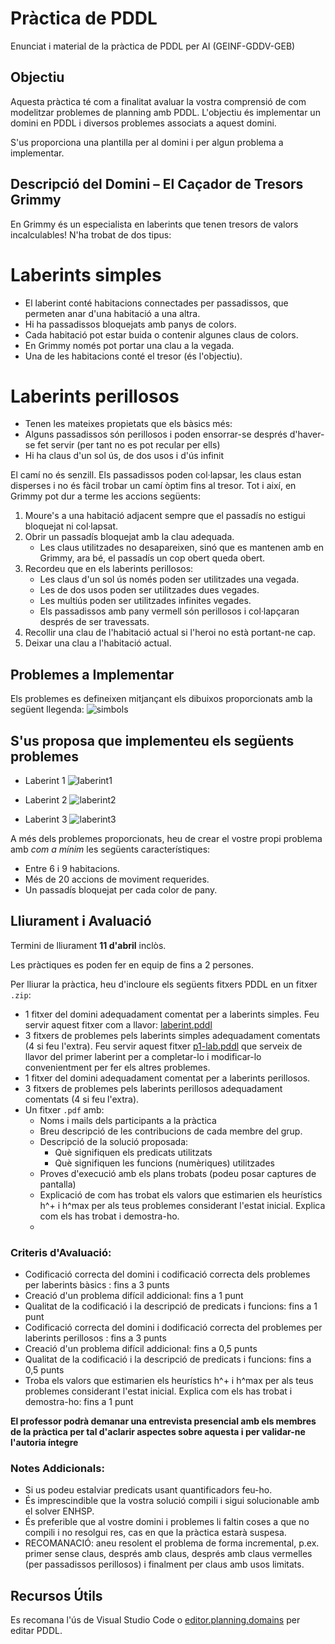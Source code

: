 # Pràctica de PDDL
Enunciat i material de la pràctica de PDDL per AI (GEINF-GDDV-GEB)

## Objectiu
Aquesta pràctica té com a finalitat avaluar la vostra comprensió de com modelitzar problemes de planning amb PDDL. L'objectiu és implementar un domini en PDDL i diversos problemes associats a aquest domini.

S'us proporciona una plantilla per al domini i per algun problema a implementar.

## Descripció del Domini – El Caçador de Tresors Grimmy
En Grimmy és un especialista en laberints que tenen tresors de valors incalculables! N'ha trobat de dos tipus:

# Laberints simples

- El laberint conté habitacions connectades per passadissos, que permeten anar d'una habitació a una altra.
- Hi ha passadissos bloquejats amb panys de colors.
- Cada habitació pot estar buida o contenir algunes claus de colors.
- En Grimmy només pot portar una clau a la vegada.
- Una de les habitacions conté el tresor (és l'objectiu).

# Laberints perillosos
- Tenen les mateixes propietats que els bàsics més:
- Alguns passadissos són perillosos i poden ensorrar-se després d'haver-se fet servir (per tant no es pot recular per ells)
- Hi ha claus d'un sol ús, de dos usos i d'ús infinit



El camí no és senzill. Els passadissos poden col·lapsar, les claus estan disperses i no és fàcil trobar un camí òptim fins al tresor. Tot i així, en Grimmy pot dur a terme les accions següents:

1. Moure's a una habitació adjacent sempre que el passadís no estigui bloquejat ni col·lapsat. 
2. Obrir un passadís bloquejat amb la clau adequada.
   - Les claus utilitzades no desapareixen, sinó que es mantenen amb en Grimmy, ara bé, el passadís un cop obert queda obert.
4. Recordeu que en els laberints perillosos:
   - Les claus d'un sol ús només poden ser utilitzades una vegada.
   - Les de dos usos poden ser utilitzades dues vegades.
   - Les  multiús poden ser utilitzades infinites vegades.
   - Els passadissos amb pany vermell són perillosos i col·lapçaran després de ser travessats. 
5. Recollir una clau de l'habitació actual si l'heroi no està portant-ne cap.
6. Deixar una clau a l'habitació actual.


## Problemes a Implementar
Els problemes es defineixen mitjançant els dibuixos proporcionats amb la següent llegenda:
![simbols](simbols.jpg)


## S'us proposa que implementeu els següents problemes

- Laberint 1
![laberint1](laberint1.jpg)  

- Laberint 2
![laberint2](laberint2.jpg)  

- Laberint 3
![laberint3](laberint3.jpg)  

A més dels problemes proporcionats, heu de crear el vostre propi problema amb *com a mínim* les següents característiques:

- Entre 6 i 9 habitacions.
- Més de 20 accions de moviment requerides.
- Un passadís bloquejat per cada color de pany.

## Lliurament i Avaluació

Termini de lliurament **11 d'abril** inclòs.

Les pràctiques es poden fer en equip de fins a 2 persones.

Per lliurar la pràctica, heu d'incloure els següents fitxers PDDL  en un fitxer `.zip`:

- 1 fitxer del domini adequadament comentat per a laberints simples. Feu servir aquest fitxer com a llavor: [laberint.pddl](laberint.pddl)
- 3 fitxers de problemes pels laberints simples adequadament comentats (4 si feu l'extra). Feu servir aquest fitxer  [p1-lab.pddl](p1-lab.pddl) que serveix de llavor del primer laberint per a completar-lo i modificar-lo convenientment per fer els altres problemes.
- 1 fitxer del domini adequadament comentat per a laberints perillosos. 
- 3 fitxers de problemes pels laberints perillosos adequadament comentats (4 si feu l'extra). 
- Un fitxer `.pdf` amb:
  - Noms i mails dels participants a la pràctica
  - Breu descripció de les contribucions de cada membre del grup.
  - Descripció de la solució proposada:
      - Què signifiquen els predicats utilitzats
      - Què signifiquen les funcions (numèriques) utilitzades
  - Proves d'execució amb els plans trobats (podeu posar captures de pantalla)
  - Explicació de com has trobat els valors que estimarien els heurístics h^+ i h^max per als teus problemes considerant l'estat inicial. Explica com els has trobat i demostra-ho.
  - 
### Criteris d'Avaluació:

- Codificació correcta del domini i codificació correcta dels problemes per laberints bàsics : fins a 3 punts
- Creació d'un problema difícil addicional: fins a 1 punt
- Qualitat de la codificació i la descripció de predicats i funcions: fins a 1 punt
- Codificació correcta del domini i dodificació correcta del problemes per laberints perillosos : fins a 3 punts
- Creació d'un problema difícil addicional: fins a 0,5 punts
- Qualitat de la codificació i la descripció de predicats i funcions: fins a 0,5 punts
- Troba els valors que estimarien els heurístics h^+ i h^max per als teus problemes considerant l'estat inicial. Explica com els has trobat i demostra-ho: fins a 1 punt

**El professor podrà demanar una entrevista presencial amb els membres de la pràctica per tal d'aclarir aspectes sobre aquesta i per validar-ne l'autoria íntegre**

### Notes Addicionals:

- Si us podeu estalviar predicats usant quantificadors feu-ho.
- És imprescindible que la vostra solució compili i sigui solucionable amb el solver ENHSP.
- És preferible que al vostre domini i problemes li faltin coses a que no compili i no resolgui res, cas en que la pràctica estarà suspesa.
- RECOMANACIÓ: aneu resolent el problema de forma incremental, p.ex. primer sense claus, després amb claus, després amb claus vermelles (per passadissos perillosos) i finalment per claus amb usos limitats.
  
## Recursos Útils
Es recomana l'ús de Visual Studio Code o [editor.planning.domains](https://editor.planning.domains) per editar PDDL.

